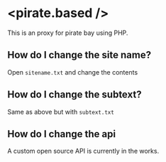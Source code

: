# <pirate.based />
This is an proxy for pirate bay using PHP.

## How do I change the site name?
Open `sitename.txt` and change the contents

## How do I change the subtext?

Same as above but with `subtext.txt`

## How do I change the api

A custom open source API is currently in the works.

